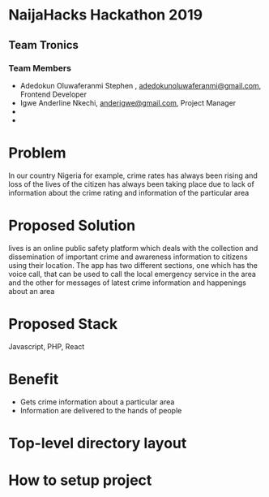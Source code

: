 
# NaijaHacks Hackathon 2019

## Team Tronics

### Team Members

- Adedokun Oluwaferanmi Stephen , adedokunoluwaferanmi@gmail.com, Frontend Developer 
- Igwe Anderline Nkechi, anderigwe@gmail.com, Project Manager
- 
-


# Problem

In our country Nigeria for example,  crime rates has always been rising and loss of the lives of the citizen has always been taking place due to lack of information about the crime rating and information of the particular area

# Proposed Solution

lives is an online public safety platform which deals with the collection and dissemination of important crime and awareness information to citizens using their location. The app has two different sections, one which has the voice call, that can be used to call the local emergency service in the area and the other for messages of latest crime information and happenings about an area

# Proposed Stack

Javascript,  PHP,  React 

# Benefit

-  Gets crime information about a particular area
-  Information are delivered to the hands of people


# Top-level directory layout

   

# How to setup project 
